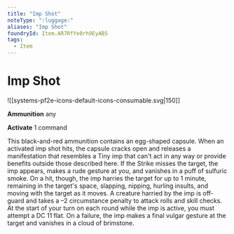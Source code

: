 ```yaml
---
title: "Imp Shot"
noteType: ":luggage:"
aliases: "Imp Shot"
foundryId: Item.AR7RfYe0rh9EyAB5
tags:
  - Item
---
```


# Imp Shot
![[systems-pf2e-icons-default-icons-consumable.svg|150]]

**Ammunition** any

**Activate** 1 command

This black-and-red ammunition contains an egg-shaped capsule. When an activated imp shot hits, the capsule cracks open and releases a manifestation that resembles a Tiny imp that can't act in any way or provide benefits outside those described here. If the Strike misses the target, the imp appears, makes a rude gesture at you, and vanishes in a puff of sulfuric smoke. On a hit, though, the imp harries the target for up to 1 minute, remaining in the target's space, slapping, nipping, hurling insults, and moving with the target as it moves. A creature harried by the imp is off-guard and takes a –2 circumstance penalty to attack rolls and skill checks. At the start of your turn on each round while the imp is active, you must attempt a DC 11 flat. On a failure, the imp makes a final vulgar gesture at the target and vanishes in a cloud of brimstone.
